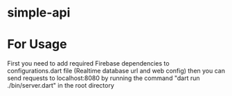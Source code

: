 # simple-api

# For Usage
First you need to add required Firebase dependencies to configurations.dart file (Realtime database url and web config)
then you can send requests to localhost:8080 by running the command "dart run ./bin/server.dart" in the root directory
